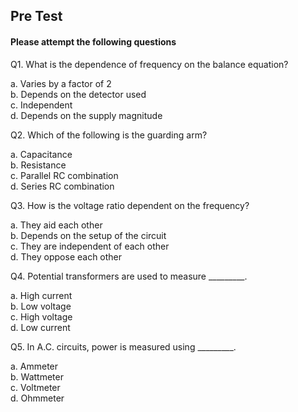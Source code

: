 ##  Pre Test 
#### Please attempt the following questions
  
Q1. What is the dependence of frequency on the balance equation?<br>

a.   Varies by a factor of 2<br>
b.   Depends on the detector used<br>
c.   Independent<br>
d.   Depends on the supply magnitude<br>

Q2. Which of the following is the guarding arm?<br>

a.   Capacitance<br>
b.   Resistance<br>
c.   Parallel RC combination<br>
d.   Series RC combination<br>

Q3. How is the voltage ratio dependent on the frequency?<br>

a.   They aid each other<br>
b.   Depends on the setup of the circuit<br>
c.   They are independent of each other<br>
d.   They oppose each other<br>

Q4. Potential transformers are used to measure _________.<br>
  
a.   High current<br>
b.   Low voltage<br>
c.   High voltage<br>
d.   Low current<br>

Q5. In A.C. circuits, power is measured using _________.<br>

a.   Ammeter<br>
b.   Wattmeter<br>
c.   Voltmeter<br>
d.   Ohmmeter<br>
